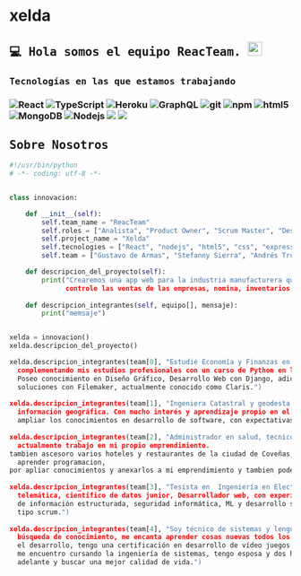 # xelda

<h2><samp>💻 Hola somos el equipo ReacTeam. </samp><img src="https://github.com/souvikguria98/souvikguria98/blob/master/Hi.gif" width="25"></h2>
<p></p>

<h3> <samp>Tecnologías en las que estamos trabajando</samp><h3>
<p>
<img alt="React" src="https://img.shields.io/badge/-React-45b8d8?style=flat-square&logo=react&logoColor=white" />
<img alt="TypeScript" src="https://img.shields.io/badge/-TypeScript-007ACC?style=flat-square&logo=typescript&logoColor=white" />
<img alt="Heroku" src="https://img.shields.io/badge/-Heroku-430098?style=flat-square&logo=heroku&logoColor=white" />
<img alt="GraphQL" src="https://img.shields.io/badge/-GraphQL-E10098?style=flat-square&logo=graphql&logoColor=white" />
<img alt="git" src="https://img.shields.io/badge/-Git-F05032?style=flat-square&logo=git&logoColor=white" />
<img alt="npm" src="https://img.shields.io/badge/-NPM-CB3837?style=flat-square&logo=npm&logoColor=white" />
<img alt="html5" src="https://img.shields.io/badge/-HTML5-E34F26?style=flat-square&logo=html5&logoColor=white" />
<img alt="MongoDB" src="https://img.shields.io/badge/-MongoDB-13aa52?style=flat-square&logo=mongodb&logoColor=white" />
<img alt="Nodejs" src="https://img.shields.io/badge/-Nodejs-43853d?style=flat-square&logo=Node.js&logoColor=white" />
<img src="https://img.shields.io/badge/css3%20-%231572B6.svg?&style=flat-square&logo=css3&logoColor=white"/>
<img src="https://img.shields.io/badge/javascript%20-%23323330.svg?&style=flat-square&logo=javascript&logoColor=%23F7DF1E"/>
<p>
  
<h2><samp>Sobre Nosotros</samp></h2>
  
```python
#!/usr/bin/python
# -*- coding: utf-8 -*-


class innovacion:

    def __init__(self):
        self.team_name = "ReacTeam"
        self.roles = ["Analista", "Product Owner", "Scrum Master", "Desarroladores", "Admon BD"]
        self.project_name = "Xelda"
        self.tecnologies = ["React", "nodejs", "html5", "css", "express", "mongoDB", "y más"]
        self.team = ["Gustavo de Armas", "Stefanny Sierra", "Andrés Truyó", "Felipe Bastidas", "Andrés Pérez"]

    def descripcion_del_proyecto(self):
        print("Crearemos una app web para la industria manufacturera que \n
              controle las ventas de las empresas, nomina, inventarios entre otros.")
  
    def descripcion_integrantes(self, equipo[], mensaje):
        print("memsaje")


xelda = innovacion()
xelda.descripcion_del_proyecto()

xelda.descripcion_integrantes(team[0], "Estudié Economía y Finanzas en la Universidad de La Sabana, \n
  complementando mis estudios profesionales con un curso de Python en la Universidad Austral de Argentina.\n
  Poseo conocimiento en Diseño Gráfico, Desarrollo Web con Django, adicionalmente soy desarrollador de \n
  soluciones con Filemaker, actualmente conocido como Claris.") 
  
xelda.descripcion_integrantes(team[1], "Ingeniera Catastral y geodesta, con destrezas en los sistemas de \n
  información geográfica. Con mucho interés y aprendizaje propio en el mundo de la programación. Buscando \n
  ampliar los conocimientos en desarrollo de software, con expectativas decrecimeinto personal y profesional.") 
  
xelda.descripcion_integrantes(team[2], "Administrador en salud, tecnico en electricidad y electronica y Chef, \n
  actualmente trabajo en mi propio emprendimiento.
tambien ascesoro varios hoteles y restaurantes de la ciudad de Coveñas, me gusta mucho la tecnologia y deseo \n
  aprender programacion,
por apliar conocimientos y anexarlos a mi emprendimiento y tambien poderlo aplicar a mis otras areas de trabajo.")
  
xelda.descripcion_integrantes(team[3], "Tesista en  Ingeniería en Electrónica y Telecomunicaciones con enfasis en \n
  telemática, cientifico de datos junior, Desarrollador web, con experiencia en levantamiento de requisitos, manejo \n
  de información estructurada, seguridad informática, ML y desarrollo software desplegado en nube en equipos ágiles \n
  tipo scrum.")
  
xelda.descripcion_integrantes(team[4], "Soy técnico de sistemas y lenguas modernas, soy una persona en constante \n
  búsqueda de conocimiento, me encanta aprender cosas nuevas todos los días y soy apasionado por la tecnología y \n
  el desarrollo, tengo una certificación en desarrollo de vídeo juegos con Unity a nivel intermedio y actualmente \n
  me encuentro cursando la ingeniería de sistemas, tengo esposa y dos hijos y son la razón principal para salir \n
  adelante y buscar una mejor calidad de vida.") 
```

